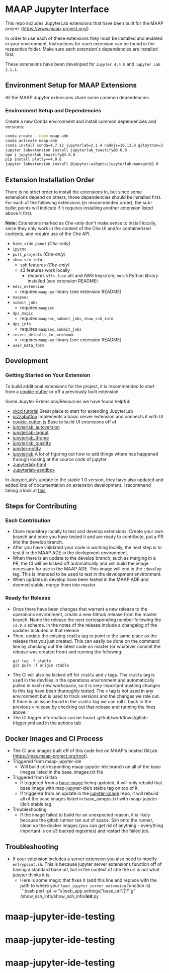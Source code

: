 # MAAP Jupyter Interface

This repo includes JupyterLab extensions that have been built for the MAAP project (https://www.maap-project.org/)

In order to use each of these extensions they must be installed and enabled in your environment. Instructions for each extension can be 
found in the respective folder. Make sure each extension's dependencies are installed first.

These extensions have been developed for `Jupyter 4.4.0` and `Jupyter Lab 2.1.4`.

## Environment Setup for MAAP Extensions
All the MAAP Jupyter extensions share some common dependencies.

### Environment Setup and Dependencies
Create a new Conda environment and install common dependencies and versions:
``` bash
conda create --name maap-ade
conda activate maap-ade
conda install conda=4.7.12 jupyterlab=2.1.4 nodejs=10.13.0 gitpython=3.0.2
jupyter labextension install jupyterlab_toastify@3.0.0
npm i jupyterlab_toastify@3.0.0
pip install plotly==4.0.0
jupyter labextension install @jupyter-widgets/jupyterlab-manager@2.0
```

## Extension Installation Order
There is no strict order to install the extensions in, but since some extensions depend on others, those dependencies should be installed first.  For each of the following extensions (in recommended order), the sub-bullet points will indicate if it requires installing another extension listed above it first.  

**Note:** Extensions marked as _Che-only_ don't make sense to install locally, since they only work in the context of the Che UI and/or containerized contexts, and require use of the Che API.

* `hide_side_panel` _(Che-only)_
* `ipycmc`
* `pull_projects` _(Che-only)_
* `show_ssh_info`
    * ssh features _(Che-only)_
    * s3 features work locally
        * requires `s3fs-fuse` util and AWS keys/role, `boto3` Python library installed (see extension README)
* `edsc_extension`
    * requires `maap-py` library (see extension README)
* `maapsec`
* `submit_jobs`
    * requires `maapsec`
* `dps_magic`
     * requires `maapsec`, `submit_jobs`, `show_ssh_info`
* `dps_info`
     * requires `maapsec`, `submit_jobs`
* `insert_defaults_to_notebook`
     * requires `maap-py` library (see extension README)
* `user_meta_form`

## Development
### Getting Started on Your Extension
To build additional extensions for the project, it is recommended to start from 
a [cookie-cutter](https://github.com/jupyterlab/extension-cookiecutter-ts) or off a previously built extension.

Some Jupyter Extensions/Resources we have found helpful:
* [xkcd tutorial](https://jupyterlab.readthedocs.io/en/stable/developer/xkcd_extension_tutorial.html) Great place to start for extending JupyterLab
* [pizzabutton](https://github.com/peterskipper/pizzabutton) Implements a basic server extension and connects it with UI
* [cookie-cutter-ts](https://github.com/jupyterlab/extension-cookiecutter-ts) Base to build UI extensions off of
* [jupyterlab_autoversion](https://github.com/timkpaine/jupyterlab_autoversion)
* [jupyterlab-logout](https://github.com/zgqallen/jupyterlab-logout)
* [jupyterlab_iframe](https://github.com/timkpaine/jupyterlab_iframe)
* [jupyterlab_toastify](https://github.com/fcollonval/jupyterlab_toastify)
* [jupyter-notify](https://github.com/ShopRunner/jupyter-notify)
* [jupyterlab](https://github.com/jupyterlab/jupyterlab) A lot of figuring out how to add things where has happened through looking at the source code of jupyter
* [Jupyterlab-html](https://github.com/mflevine/jupyterlab_html) 
* [Jupyterlab-sandbox](https://github.com/canavandl/jupyterlab_sandbox)

In JupyterLab's update to the stable 1.0 version, they have also updated and added lots of documentation on extension 
development. I recommend taking a look at [this](https://jupyterlab.readthedocs.io/en/stable/developer/extension_dev.html).

## Steps for Contributing
### Each Contribution
- Clone repository locally to test and develop extensions. Create your own branch and once you have tested it and are ready to contribute, put a PR into the develop branch.
- After you have validated your code is working locally, the next step is to test it in the MAAP ADE in the devlopment environment.
- When there is an update to the develop branch, such as merging in a PR, the CI will be kicked off automatically and will build the image necessary for use in the MAAP ADE. This image will end in the `:develop` tag. This is intended to be used to test in the development environment.
- When updates in develop have been tested in the MAAP ADE and deemed stable, merge them into master.
### Ready for Release
- Once there have been changes that warrant a new release to the operations environment, create a new Github release from the master branch. Name the release the next corresponding number following the `v3.0.1` schema. In the notes of the release include a changelog of the updates included in that release
- Then, update the existing `stable` tag to point to the same place as the release that you just created. This can easily be done on the command line by checking out the latest code on master (or whatever commit the release was created from) and running the following:
  ```
  git tag -f stable
  git push -f origin stable
  ```
- The CI will also be kicked off for `stable` and `v` tags. The `stable` tag is used in the devfiles in the operations environment and automatically pulled in each new workspace, so it is very important pushing changes to this tag have been thuroughly tested. The `v` tag is not used in any environment but is used to track versions and the changes we role out. If there is an issue found in the `stable` tag we can roll it back to the previous `v` release by checking out that release and running the lines above.
- The CI trigger information can be found .github/workflows/gitlab-trigger.yml and in the actions tab

## Docker Images and CI Process
- The CI and images built off of this code live on MAAP's hosted GitLab (https://mas.maap-project.org/root).
- Triggered from maap-jupyter-ide
    - Will build corresponding maap-jupyter-ide branch on all of the base images listed in the base_images.txt file
- Triggered from Gitlab
    - If triggered from a [base image](https://mas.maap-project.org/root/ade-base-images) being updated, it will only rebuild that base image with map-jupyter-ide’s stable tag on top of it.
    - If triggered from an update in the [jupyter-image](https://mas.maap-project.org/root/jupyter-image) repo, it will rebuild all of the base images listed in base_iamges.txt with maap-jupyter-ide’s stable tag.
- Troubleshooting
    - If the image failed to build for an unexpected reason, it is likely because the gitlab runner ran out of space. Ssh onto the runner, clean up the docker images (you can get rid of anything - everything important is on s3 backed registries) and restart the failed job.


## Troubleshooting
- If your extension includes a server extension you also need to modify `entrypoint.sh`. This is because jupyter server extensions function off of having a standard base url, but in the context of che the url is not what jupyter thinks it is.
  - Here is some magic that fixes it (add this line and replace with the path to where your `load_jupyter_server_extension` function is)
        ```bash
        perl -pi -e "s|web_app.settings\['base_url'\]|'/'|g" /show_ssh_info/show_ssh_info/__init__.py
# maap-jupyter-ide-testing
# maap-jupyter-ide-testing
# maap-jupyter-ide-testing
